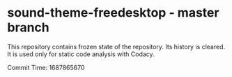 # sound-theme-freedesktop - master branch

This repository contains frozen state of the repository.
Its history is cleared. It is used only for static code
analysis with Codacy.

Commit Time: 1687865670